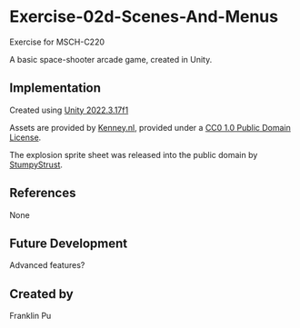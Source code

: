 # Exercise-02d-Scenes-And-Menus

Exercise for MSCH-C220

A basic space-shooter arcade game, created in Unity.

## Implementation

Created using [Unity 2022.3.17f1](https://unity.com/download)

Assets are provided by [Kenney.nl](https://kenney.nl/assets/space-shooter-extension), provided under a [CC0 1.0 Public Domain License](https://creativecommons.org/publicdomain/zero/1.0/).

The explosion sprite sheet was released into the public domain by [StumpyStrust](https://opengameart.org/content/explosion-sheet).


## References
None

## Future Development
Advanced features?

## Created by
Franklin Pu

